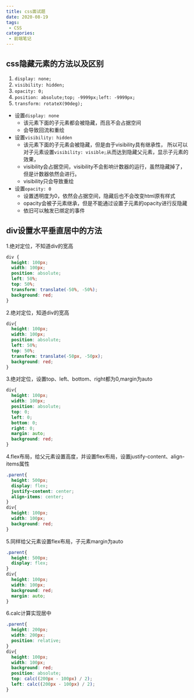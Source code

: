 ```yaml
---
title: css面试题
date: 2020-08-19
tags:
 - CSS
categories:
 - 前端笔记
---
```


## css隐藏元素的方法以及区别
1. `display: none;`
2. `visibility: hidden;`
3. `opacity: 0;`
4. `position: absolute;top; -9999px;left: -9999px;`
5. `transform: rotateX(90deg);`

* 设置`display: none`
    * 该元素下面的子元素都会被隐藏，而且不会占据空间
    * 会导致回流和重绘
* 设置`visibility: hidden`
    * 该元素下面的子元素会被隐藏，但是由于visibility具有继承性，
所以可以对子元素设置`visibility: visible;`从而达到隐藏父元素，显示子元素的效果，
    * visibility会占据空间，visibility不会影响计数器的运行，虽然隐藏掉了，但是计数器依然会进行。
    * visibility只会导致重绘
* 设置`opacity: 0`
    * 设置透明度为0，依然会占据空间，隐藏后也不会改变html原有样式
    * opacity会被子元素继承，但是不能通过设置子元素的opacity进行反隐藏
    * 依旧可以触发已绑定的事件

## div设置水平垂直居中的方法
1.绝对定位，不知道div的宽高
```css
div {
  height: 100px;
  width: 100px;
  position: absolute;
  left: 50%;
  top: 50%;
  transform: translate(-50%, -50%);
  background: red;
}
```
2.绝对定位，知道div的宽高
```css
div{
  height: 100px;
  width: 100px;
  position: absolute;
  left: 50%;
  top: 50%;
  transform: translate(-50px, -50px);
  background: red;
}
```
3.绝对定位，设置top、left、bottom、right都为0,margin为auto
```css
div{
  height: 100px;
  width: 100px;
  position: absolute;       
  top: 0;
  left: 0;
  bottom: 0;
  right: 0;
  margin: auto;
  background: red;
}
```
4.flex布局，给父元素设置高度，并设置flex布局，设置justify-content、align-items属性
```css
.parent{
  height: 500px;
  display: flex;
  justify-content: center;
  align-items: center;
}
div{
  height: 100px;
  width: 100px;
  background: red;
}
```
5.同样给父元素设置flex布局，子元素margin为auto
```css
.parent{
  height: 500px;
  display: flex;
}
div{
  height: 100px;
  width: 100px;
  background: red;
  margin: auto;
}
```
6.calc计算实现居中
```css
.parent{
  height: 200px;
  width: 200px;
  position: relative;
}
div{
  height: 100px;
  width: 100px;
  background: red;
  position: absolute;
  top: calc((200px - 100px) / 2);
  left: calc((200px - 100px) / 2);
}
```